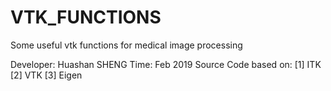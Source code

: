 # VTK_FUNCTIONS
Some useful vtk functions for medical image processing

Developer:    	  Huashan SHENG
Time: 	      		Feb 2019
Source Code based on: [1] ITK
                      [2] VTK
                      [3] Eigen

